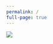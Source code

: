 ```yaml
---
permalink: /
full-page: true
---
```

<div class="full-page-content">
  <img class="title-page-image" src='{{ "/assets/images/faux-cab.png" | toAbsoluteUrl }}' />
</div>
